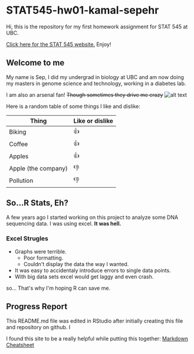 # STAT545-hw01-kamal-sepehr

Hi, this is the repository for my first homework assignment for STAT 545 at UBC.

[Click here for the STAT 545 website.](http://www.stat545.com) Enjoy!


## Welcome to me

My name is Sep, I did my undergrad in biology at UBC and am now doing my masters in genome science and technology, working in a diabetes lab.

I am also an arsenal fan! ~~Though sometimes they drive me crazy~~
![alt text][logo]

[logo]: http://soccersurgery.net/wp-content/uploads/2016/06/arsenal-logo-128x128.jpg "Arsenal"

Here is a random table of some things I like and dislike:

**Thing** | **Like or dislike** |
--- | --- 
Biking | :thumbsup:
Coffee | :thumbsup:
Apples | :thumbsup:
Apple (the company) | :thumbsdown:
Pollution | :thumbsdown:

## So...R Stats, Eh?

A few years ago I started working on this project to analyze some DNA sequencing data. I was using excel. 
**It was hell.**

### Excel Strugles
+ Graphs were terrible.
    + Poor formatting.
    + Couldn't display the data the way I wanted.
+ It was easy to accidentaly introduce errors to single data points.
+ With big data sets excel would get laggy and even crash.

so... That's why I'm hoping R can save me.


## Progress Report

This README.md file was edited in RStudio after initially creating this file and repository on github. I 

I found this site to be a really helpful while putting this together: [Markdown Cheatsheet](https://github.com/adam-p/markdown-here/wiki/Markdown-Cheatsheet)


